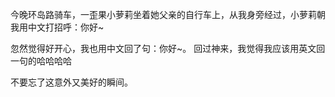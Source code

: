 今晚环岛路骑车，一歪果小萝莉坐着她父亲的自行车上，从我身旁经过，小萝莉朝我用中文打招呼：你好~

忽然觉得好开心，我也用中文回了句：你好~。 回过神来，我觉得我应该用英文回一句的哈哈哈哈

不要忘了这意外又美好的瞬间。
